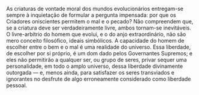 ﻿As criaturas de vontade moral dos mundos evolucionários entregam-se sempre à inquietação de formular a pergunta impensada: por que os Criadores oniscientes permitem o mal e o pecado? Não compreendem que, se a criatura deve ser verdadeiramente livre, ambos tornam-se inevitáveis. O livre-arbítrio do homem que evolui, e o do anjo extraordinário, não são mero conceito filosófico, ideais simbólicos. A capacidade do homem de escolher entre o bem e o mal é uma realidade do universo. Essa liberdade, de escolher por si próprio, é um dom dado pelos Governantes Supremos; e eles não permitirão a qualquer ser, ou grupo de seres, privar sequer uma personalidade, em todo o amplo universo, dessa liberdade divinamente outorgada — e, menos ainda, para satisfazer os seres transviados e ignorantes no desfrute de algo erroneamente considerado como liberdade pessoal.